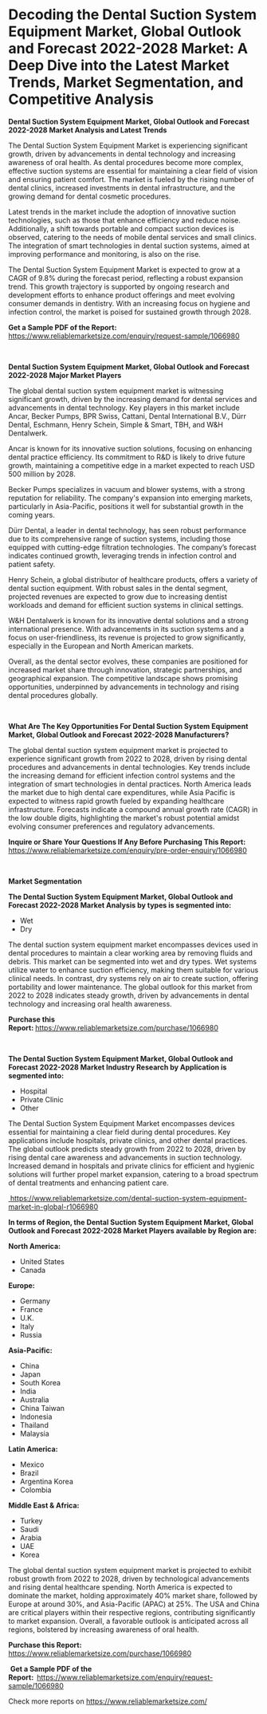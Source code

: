 <p><h1>Decoding the Dental Suction System Equipment Market, Global Outlook and Forecast 2022-2028 Market: A Deep Dive into the Latest Market Trends, Market Segmentation, and Competitive Analysis</h1></p><p><strong>Dental Suction System Equipment Market, Global Outlook and Forecast 2022-2028 Market Analysis and Latest Trends</strong></p>
<p><p>The Dental Suction System Equipment Market is experiencing significant growth, driven by advancements in dental technology and increasing awareness of oral health. As dental procedures become more complex, effective suction systems are essential for maintaining a clear field of vision and ensuring patient comfort. The market is fueled by the rising number of dental clinics, increased investments in dental infrastructure, and the growing demand for dental cosmetic procedures.</p><p>Latest trends in the market include the adoption of innovative suction technologies, such as those that enhance efficiency and reduce noise. Additionally, a shift towards portable and compact suction devices is observed, catering to the needs of mobile dental services and small clinics. The integration of smart technologies in dental suction systems, aimed at improving performance and monitoring, is also on the rise.</p><p>The Dental Suction System Equipment Market is expected to grow at a CAGR of 9.8% during the forecast period, reflecting a robust expansion trend. This growth trajectory is supported by ongoing research and development efforts to enhance product offerings and meet evolving consumer demands in dentistry. With an increasing focus on hygiene and infection control, the market is poised for sustained growth through 2028.</p></p>
<p><strong>Get a Sample PDF of the Report:&nbsp;</strong> <a href="https://www.reliablemarketsize.com/enquiry/request-sample/1066980?utm_campaign=3550&utm_medium=2&utm_source=Github&utm_content=ia&utm_term=21032025&utm_id=dental-suction-system-equipment-market-global-outlook-and-forecast-2022-2028">https://www.reliablemarketsize.com/enquiry/request-sample/1066980</a></p>
<p>&nbsp;</p>
<p><strong>Dental Suction System Equipment Market, Global Outlook and Forecast 2022-2028 Major Market Players</strong></p>
<p><p>The global dental suction system equipment market is witnessing significant growth, driven by the increasing demand for dental services and advancements in dental technology. Key players in this market include Ancar, Becker Pumps, BPR Swiss, Cattani, Dental International B.V., Dürr Dental, Eschmann, Henry Schein, Simple & Smart, TBH, and W&H Dentalwerk.</p><p>Ancar is known for its innovative suction solutions, focusing on enhancing dental practice efficiency. Its commitment to R&D is likely to drive future growth, maintaining a competitive edge in a market expected to reach USD 500 million by 2028.</p><p>Becker Pumps specializes in vacuum and blower systems, with a strong reputation for reliability. The company's expansion into emerging markets, particularly in Asia-Pacific, positions it well for substantial growth in the coming years.</p><p>Dürr Dental, a leader in dental technology, has seen robust performance due to its comprehensive range of suction systems, including those equipped with cutting-edge filtration technologies. The company’s forecast indicates continued growth, leveraging trends in infection control and patient safety.</p><p>Henry Schein, a global distributor of healthcare products, offers a variety of dental suction equipment. With robust sales in the dental segment, projected revenues are expected to grow due to increasing dentist workloads and demand for efficient suction systems in clinical settings.</p><p>W&H Dentalwerk is known for its innovative dental solutions and a strong international presence. With advancements in its suction systems and a focus on user-friendliness, its revenue is projected to grow significantly, especially in the European and North American markets.</p><p>Overall, as the dental sector evolves, these companies are positioned for increased market share through innovation, strategic partnerships, and geographical expansion. The competitive landscape shows promising opportunities, underpinned by advancements in technology and rising dental procedures globally.</p></p>
<p>&nbsp;</p>
<p><strong>What Are The Key Opportunities For Dental Suction System Equipment Market, Global Outlook and Forecast 2022-2028 Manufacturers?</strong></p>
<p><p>The global dental suction system equipment market is projected to experience significant growth from 2022 to 2028, driven by rising dental procedures and advancements in dental technologies. Key trends include the increasing demand for efficient infection control systems and the integration of smart technologies in dental practices. North America leads the market due to high dental care expenditures, while Asia Pacific is expected to witness rapid growth fueled by expanding healthcare infrastructure. Forecasts indicate a compound annual growth rate (CAGR) in the low double digits, highlighting the market's robust potential amidst evolving consumer preferences and regulatory advancements.</p></p>
<p><strong>Inquire or Share Your Questions If Any Before Purchasing This Report:</strong> <a href="https://www.reliablemarketsize.com/enquiry/pre-order-enquiry/1066980?utm_campaign=3550&utm_medium=2&utm_source=Github&utm_content=ia&utm_term=21032025&utm_id=dental-suction-system-equipment-market-global-outlook-and-forecast-2022-2028">https://www.reliablemarketsize.com/enquiry/pre-order-enquiry/1066980</a></p>
<p>&nbsp;</p>
<p><strong>Market Segmentation</strong></p>
<p><strong>The Dental Suction System Equipment Market, Global Outlook and Forecast 2022-2028 Market Analysis by types is segmented into:</strong></p>
<p><ul><li>Wet</li><li>Dry</li></ul></p>
<p><p>The dental suction system equipment market encompasses devices used in dental procedures to maintain a clear working area by removing fluids and debris. This market can be segmented into wet and dry types. Wet systems utilize water to enhance suction efficiency, making them suitable for various clinical needs. In contrast, dry systems rely on air to create suction, offering portability and lower maintenance. The global outlook for this market from 2022 to 2028 indicates steady growth, driven by advancements in dental technology and increasing oral health awareness.</p></p>
<p><strong>Purchase this Report:&nbsp;</strong><a href="https://www.reliablemarketsize.com/purchase/1066980?utm_campaign=3550&utm_medium=2&utm_source=Github&utm_content=ia&utm_term=21032025&utm_id=dental-suction-system-equipment-market-global-outlook-and-forecast-2022-2028">https://www.reliablemarketsize.com/purchase/1066980</a></p>
<p>&nbsp;</p>
<p><strong>The Dental Suction System Equipment Market, Global Outlook and Forecast 2022-2028 Market Industry Research by Application is segmented into:</strong></p>
<p><ul><li>Hospital</li><li>Private Clinic</li><li>Other</li></ul></p>
<p><p>The Dental Suction System Equipment Market encompasses devices essential for maintaining a clear field during dental procedures. Key applications include hospitals, private clinics, and other dental practices. The global outlook predicts steady growth from 2022 to 2028, driven by rising dental care awareness and advancements in suction technology. Increased demand in hospitals and private clinics for efficient and hygienic solutions will further propel market expansion, catering to a broad spectrum of dental treatments and enhancing patient care.</p></p>
<p><a href="https://www.reliablemarketsize.com/dental-suction-system-equipment-market-in-global-r1066980?utm_campaign=3550&utm_medium=2&utm_source=Github&utm_content=ia&utm_term=21032025&utm_id=dental-suction-system-equipment-market-global-outlook-and-forecast-2022-2028">&nbsp;https://www.reliablemarketsize.com/dental-suction-system-equipment-market-in-global-r1066980</a></p>
<p><strong>In terms of Region, the Dental Suction System Equipment Market, Global Outlook and Forecast 2022-2028 Market Players available by Region are:</strong></p>
<p>
    <p> <strong> North America: </strong>
        <ul>
            <li>United States</li>
            <li>Canada</li>
        </ul>
        </p> 
    <p> <strong> Europe: </strong>
        <ul>
            <li>Germany</li>
            <li>France</li>
            <li>U.K.</li>
            <li>Italy</li>
            <li>Russia</li>
        </ul>
        </p> 
    <p> <strong> Asia-Pacific: </strong>
        <ul>
            <li>China</li>
            <li>Japan</li>
            <li>South Korea</li>
            <li>India</li>
            <li>Australia</li>
            <li>China Taiwan</li>
            <li>Indonesia</li>
            <li>Thailand</li>
            <li>Malaysia</li>
        </ul>
        </p> 
    <p> <strong> Latin America: </strong>
        <ul>
            <li>Mexico</li>
            <li>Brazil</li>
            <li>Argentina Korea</li>
            <li>Colombia</li>
        </ul>
        </p> 
    <p> <strong> Middle East & Africa: </strong>
        <ul>
            <li>Turkey</li>
            <li>Saudi</li>
            <li>Arabia</li>
            <li>UAE</li>
            <li>Korea</li>
        </ul>
    </p>
    </p>
<p><p>The global dental suction system equipment market is projected to exhibit robust growth from 2022 to 2028, driven by technological advancements and rising dental healthcare spending. North America is expected to dominate the market, holding approximately 40% market share, followed by Europe at around 30%, and Asia-Pacific (APAC) at 25%. The USA and China are critical players within their respective regions, contributing significantly to market expansion. Overall, a favorable outlook is anticipated across all regions, bolstered by increasing awareness of oral health.</p></p>
<p><strong>Purchase this Report: </strong><a href="https://www.reliablemarketsize.com/purchase/1066980?utm_campaign=3550&utm_medium=2&utm_source=Github&utm_content=ia&utm_term=21032025&utm_id=dental-suction-system-equipment-market-global-outlook-and-forecast-2022-2028">https://www.reliablemarketsize.com/purchase/1066980</a></p>
<p>&nbsp;<strong>Get a Sample PDF of the Report:&nbsp;&nbsp;</strong><a href="https://www.reliablemarketsize.com/enquiry/request-sample/1066980?utm_campaign=3550&utm_medium=2&utm_source=Github&utm_content=ia&utm_term=21032025&utm_id=dental-suction-system-equipment-market-global-outlook-and-forecast-2022-2028">https://www.reliablemarketsize.com/enquiry/request-sample/1066980</a></p>
<p><strong></strong></p>
<p>Check more reports on <a href="https://www.reliablemarketsize.com/?utm_campaign=3550&utm_medium=2&utm_source=Github&utm_content=ia&utm_term=21032025&utm_id=dental-suction-system-equipment-market-global-outlook-and-forecast-2022-2028">https://www.reliablemarketsize.com/</a></p>